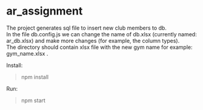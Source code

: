 # ar_assignment
The project generates sql file to insert new club members to db.<br />
In the file db.config.js we can change the name of db.xlsx (currently named: ar_db.xlsx) and make more changes (for example, the column types).<br />
The directory should contain xlsx file with the new gym name
for example:
gym_name.xlsx .

Install:<br />
>npm install

Run:<br />
>npm start

